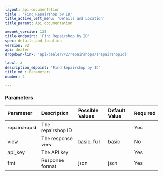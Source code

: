 ```yaml
---
layout: api-documentation
title : 'Find Repairshop by ID'
title_active_left_menu: 'Details and Location'
title_parent: Api documentation

amount_version: 125
title-endpoint: 'Find Repairshop by ID'
spec: details_and_location
version: v2
api: dealer
dropdown-link: 'api/dealer/v2/repairshops/{repairshopId}'

level: 4
description_edpoint: 'Find Repairshop by ID'
title_md : Parameters
number: 2

---
```



### Parameters

| Parameter     | Description                           | Possible Values       | Default Value | Required |
|:--------------|:--------------------------------------|:----------------------|:------------- |:-------- |
| repairshopId  | The repairshop ID                     |                       |               | Yes      |
| view          | The response view                     | basic, full           | basic         | No       |
| api_key       | The API key                           |                       |               | Yes      |
| fmt           | Response format                       | json                  | json          | Yes      |